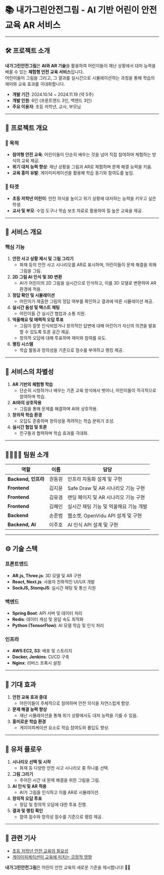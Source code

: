 # 📚 내가그린안전그림 - AI 기반 어린이 안전 교육 AR 서비스

---

## 🛠 프로젝트 소개

**내가그린안전그림**은 **AI와 AR 기술**을 활용하여 어린이들이 재난 상황에서 대처 능력을 배울 수 있는 **체험형 안전 교육 서비스**입니다.  
어린이들이 그림을 그리고, 그 결과를 실시간으로 시뮬레이션하는 과정을 통해 학습의 재미와 교육 효과를 극대화합니다.

- **개발 기간**: 2024.10.14 ~ 2024.11.19 (약 5주)
- **개발 인원**: 6인 (프론트엔드 3인, 백엔드 3인)
- **주요 이용자**: 초등 저학년, 교사, 부모님

---

## 📖 프로젝트 개요

### 🎯 목적

- **참여형 안전 교육**: 어린이들이 단순히 배우는 것을 넘어 직접 참여하며 체험하는 방식의 교육 제공.
- **위기 대처 능력 향상**: 재난 상황을 그림과 AR로 체험하며 문제 해결 능력을 키움.
- **교육 흥미 유발**: 게이미피케이션을 활용해 학습 동기와 참여도를 높임.

### 🎯 타겟

- **초등 저학년 어린이**: 안전 의식을 높이고 위기 상황에 대처하는 능력을 키우고 싶은 학생.
- **교사 및 부모**: 수업 도구나 학습 보조 자료로 활용하여 질 높은 교육을 제공.

---

## 📝 서비스 개요

### 핵심 기능

1. **안전 사고 상황 제시 및 그림 그리기**
   - 화재 등의 안전 사고 시나리오를 AR로 표시하며, 어린이들이 문제 해결을 위해 그림을 그림.
2. **2D 그림 AI 인식 및 3D 변환**
   - AI가 어린이의 2D 그림을 실시간으로 인식하고, 이를 3D 모델로 변환하여 AR 환경에 적용.
3. **정답 확인 및 시뮬레이션**
   - 어린이가 제출한 그림의 정답 여부를 확인하고 결과에 따른 시뮬레이션 제공.
4. **실시간 음성 및 텍스트 채팅**
   - 어린이들 간 실시간 협업과 소통 지원.
5. **억울해요 및 매력적 오답 투표**
   - 그림이 잘못 인식되었거나 창의적인 답변에 대해 어린이가 자신의 의견을 발표할 수 있도록 토론 공간 제공.
   - 창의적 오답에 대해 투표하며 재미와 참여를 유도.
6. **랭킹 시스템**
   - 학습 활동과 창의성을 기준으로 점수를 부여하고 랭킹 제공.

---

## 🚀 서비스의 차별성

1. **AR 기반의 체험형 학습**
   - 단순히 시청하거나 배우는 기존 교육 방식에서 벗어나, 어린이들이 적극적으로 참여하며 학습.
2. **AI와의 상호작용**
   - 그림을 통해 문제를 해결하며 AI와 상호작용.
3. **창의적 학습 환경**
   - 오답도 존중하며 창의성을 격려하는 학습 분위기 조성.
4. **실시간 협업 및 토론**
   - 친구들과 협력하며 학습 효과를 극대화.

---

## 👨‍👩‍👧‍👧 팀원 소개

| 역할                | 이름   | 담당                                   |
| ------------------- | ------ | -------------------------------------- |
| **Backend, 인프라** | 권동원 | 인프라 자동화 설계 및 구현             |
| **Frontend**        | 김지윤 | Safe Draw 및 AR 시나리오 기능 구현     |
| **Frontend**        | 김유경 | 랜딩 페이지 및 AR 시나리오 기능 구현   |
| **Frontend**        | 김혜인 | 실시간 채팅 기능 및 억울해요 기능 개발 |
| **Backend**         | 손준범 | 웹소켓, OpenVidu API 설계 및 구현      |
| **Backend, AI**     | 이주호 | AI 인식 API 설계 및 구현               |

---

## ⚙ 기술 스택

### 프론트엔드

- **AR.js, Three.js**: 3D 모델 및 AR 구현
- **React, Next.js**: 사용자 친화적인 UI/UX 개발
- **SockJS, StompJS**: 실시간 채팅 및 통신 지원

### 백엔드

- **Spring Boot**: API 서버 및 데이터 처리
- **Redis**: 데이터 캐싱 및 응답 속도 최적화
- **Python (TensorFlow)**: AI 모델 학습 및 인식 처리

### 인프라

- **AWS EC2, S3**: 배포 및 스토리지
- **Docker, Jenkins**: CI/CD 구축
- **Nginx**: 리버스 프록시 설정

---

## 🌟 기대 효과

1. **안전 교육 효과 증대**
   - 어린이들이 주체적으로 참여하며 안전 의식을 자연스럽게 함양.
2. **문제 해결 능력 향상**
   - 재난 시뮬레이션을 통해 위기 상황에서도 대처 능력을 기를 수 있음.
3. **흥미로운 학습 환경**
   - 게이미피케이션 요소로 학습 참여도와 몰입도 향상.

---

## 🎥 유저 플로우

1. **시나리오 선택 및 시작**
   - 화재 등 다양한 안전 사고 시나리오 중 하나를 선택.
2. **그림 그리기**
   - 주어진 시간 내 문제 해결을 위한 그림을 그림.
3. **AI 인식 및 AR 적용**
   - AI가 그림을 인식하고 이를 AR로 시뮬레이션.
4. **창의적 오답 투표**
   - 정답 및 창의적 오답에 대한 투표 진행.
5. **결과 및 랭킹 확인**
   - 참여 점수와 창의성 점수를 기준으로 랭킹 제공.

---

## 📜 관련 기사

- [초등 저학년 안전 교육의 필요성](https://www.educhang.co.kr/news/articleView.html?idxno=3866)
- [게이미피케이션이 교육에 미치는 긍정적 영향](https://www.donga.com/news/Opinion/article/all/20221122/116610480/1)

**내가그린안전그림**은 어린이 안전 교육의 새로운 기준을 제시합니다! 🎨✨
